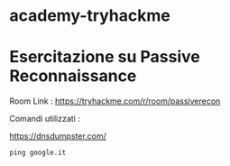 # academy-tryhackme





# Esercitazione su Passive Reconnaissance

Room Link : https://tryhackme.com/r/room/passiverecon


Comandi utilizzati : 


https://dnsdumpster.com/


```
ping google.it

```
